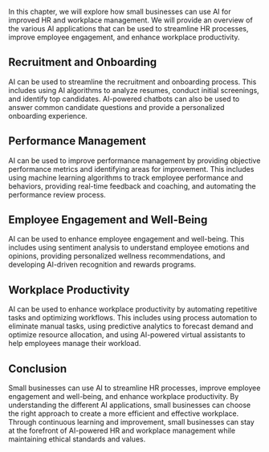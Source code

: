 
In this chapter, we will explore how small businesses can use AI for improved HR and workplace management. We will provide an overview of the various AI applications that can be used to streamline HR processes, improve employee engagement, and enhance workplace productivity.

Recruitment and Onboarding
--------------------------

AI can be used to streamline the recruitment and onboarding process. This includes using AI algorithms to analyze resumes, conduct initial screenings, and identify top candidates. AI-powered chatbots can also be used to answer common candidate questions and provide a personalized onboarding experience.

Performance Management
----------------------

AI can be used to improve performance management by providing objective performance metrics and identifying areas for improvement. This includes using machine learning algorithms to track employee performance and behaviors, providing real-time feedback and coaching, and automating the performance review process.

Employee Engagement and Well-Being
----------------------------------

AI can be used to enhance employee engagement and well-being. This includes using sentiment analysis to understand employee emotions and opinions, providing personalized wellness recommendations, and developing AI-driven recognition and rewards programs.

Workplace Productivity
----------------------

AI can be used to enhance workplace productivity by automating repetitive tasks and optimizing workflows. This includes using process automation to eliminate manual tasks, using predictive analytics to forecast demand and optimize resource allocation, and using AI-powered virtual assistants to help employees manage their workload.

Conclusion
----------

Small businesses can use AI to streamline HR processes, improve employee engagement and well-being, and enhance workplace productivity. By understanding the different AI applications, small businesses can choose the right approach to create a more efficient and effective workplace. Through continuous learning and improvement, small businesses can stay at the forefront of AI-powered HR and workplace management while maintaining ethical standards and values.
